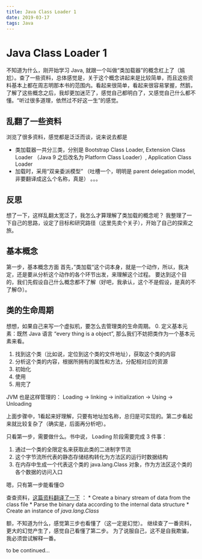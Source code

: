 ```yaml
---
title: Java Class Loader 1
date: 2019-03-17
tags: Java
---
```


# Java Class Loader 1
不知道为什么，刚开始学习 Java, 就跟一个叫做“类加载器”的概念杠上了（尴尬）。查了一些资料，总体感觉是，关于这个概念讲起来是比较简单，而且这些资料基本上都在周志明那本书的范围内。看起来很简单，看起来很容易掌握，然鹅，了解了这些概念之后，我却更加迷茫了，感觉自己都明白了，又感觉自己什么都不懂。“听过很多道理，依然过不好这一生”的感觉。

## 乱翻了一些资料
浏览了很多资料，感觉都是泛泛而谈，说来说去都是
- 类加载器一共分三类，分别是 Bootstrap Class Loader, Extension Class Loader （Java 9 之后改名为 Platform Class Loader）, Application Class Loader
- 加载时，采用“双亲委派模型” （吐槽一个，明明是 parent delegation model, 非要翻译成这么个名称，真是）
。。。

## 反思
想了一下，这样乱翻太宽泛了，我怎么才算理解了类加载的概念呢？
我整理了一下自己的思路，设定了目标和研究路径（这里先卖个关子），开始了自己的探索之旅。

## 基本概念
第一步，基本概念方面
首先，”类加载“这个词本身，就是一个动作，所以，我决定，还是要从分析这个动作的各个环节出发，来理解这个过程。
要达到这个目的，我们先假设自己什么概念都不了解（好吧，我承认，这个不是假设，是真的不了解😓）。

## 类的生命周期
想想，如果自己来写一个虚拟机，要怎么去管理类的生命周期。
0. 定义基本元素：既然 Java 语言 “every thing is a object”, 那么我们不妨把类作为一个基本元素来看。
1. 找到这个类（比如说，定位到这个类的文件地址），获取这个类的内容
2. 分析这个类的内容，根据所拥有的属性和方法，分配相对应的资源
3. 初始化
4. 使用
5. 用完了

JVM 也是这样管理的：
Loading -> linking -> initialization -> Using -> Unloading

上面步骤中，1看起来好理解，只要有地址加名称，总归是可实现的。第二步看起来就比较复杂了（确实是，后面再分析吧）。

只看第一步，需要做什么。书中说， Loading 阶段需要完成 3 件事：
1. 通过一个类的全限定名来获取此类的二进制字节流
2. 这个字节流所代表的静态存储结构转化为方法区的运行时数据结构
3. 在内存中生成一个代表这个类的 java.lang.Class 对象，作为方法区这个类的各个数据的访问入口

嗯，只有第一步能看懂😊

查查资料，[这篇资料翻译了一下](!https://mobile.developer.com/java/data/understand-jvm-loading-jvm-linking-and-jvm-initialization.html) ：
	* 	Create a binary stream of data from the class file
	* 	Parse the binary data according to the internal data structure
	* 	Create an instance of *java.lang.Class*

额，不知道为什么，感觉第三步也看懂了（这一定是幻觉）。
继续查了一番资料，更大的幻觉产生了，感觉自己看懂了第二步。
为了说服自己，这不是自我欺骗，我必须尝试解释一番。

to be continued...

